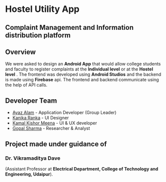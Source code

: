 # Hostel Utility App
## Complaint Management and Information distribution platform

## Overview
We were asked to design an **Android App** that would allow college students and faculty to register complaints at the **Individual level** or at the **Hostel level** . The frontend was developed using **Android Studios** and the backend is made using **Firebase** api. The frontend and backend communicate using the help of API calls.   

## Developer Team
* [Ayaz Alam](https://github.com/AyazGeek) - Application Developer (Group Leader)
* [Kanika Ranka](https://github.com/24kanika) - UI Designer
* [Kamal Kishor Meena](https://github.com/kamalkishormeena) - UI & UX developer
* [Gopal Sharma](https://github.com/Gopal518) - Researcher & Analyst

## Project made under guidance of
### Dr. Vikramaditya Dave 
(Assistant Professor at **Electrical Department, College of Technology and Engineering, Udaipur**).
